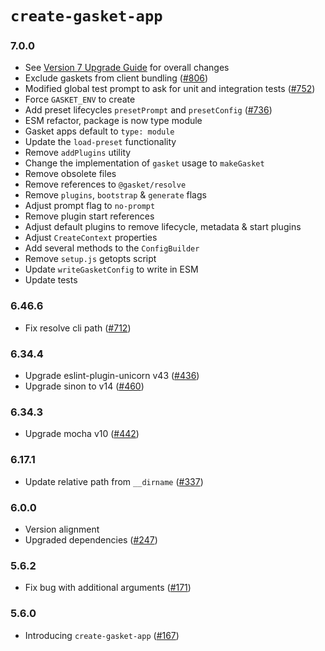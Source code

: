 # `create-gasket-app`

### 7.0.0

- See [Version 7 Upgrade Guide] for overall changes
- Exclude gaskets from client bundling ([#806])
- Modified global test prompt to ask for unit and integration tests ([#752])
- Force `GASKET_ENV` to create
- Add preset lifecycles `presetPrompt` and `presetConfig` ([#736])
- ESM refactor, package is now type module
- Gasket apps default to `type: module`
- Update the `load-preset` functionality
- Remove `addPlugins` utility
- Change the implementation of `gasket` usage to `makeGasket`
- Remove obsolete files
- Remove references to `@gasket/resolve`
- Remove `plugins`, `bootstrap` & `generate` flags
- Adjust prompt flag to `no-prompt`
- Remove plugin start references
- Adjust default plugins to remove lifecycle, metadata & start plugins
- Adjust `CreateContext` properties
- Add several methods to the `ConfigBuilder`
- Remove `setup.js` getopts script
- Update `writeGasketConfig` to write in ESM
- Update tests

### 6.46.6

- Fix resolve cli path ([#712])

### 6.34.4

- Upgrade eslint-plugin-unicorn v43 ([#436])
- Upgrade sinon to v14 ([#460])

### 6.34.3

- Upgrade mocha v10 ([#442])

### 6.17.1

- Update relative path from `__dirname` ([#337])

### 6.0.0

- Version alignment
- Upgraded dependencies ([#247])

### 5.6.2

- Fix bug with additional arguments ([#171])

### 5.6.0

- Introducing `create-gasket-app` ([#167])


[Version 7 Upgrade Guide]: /docs/upgrade-to-7.md
[#167]: https://github.com/godaddy/gasket/pull/167
[#171]: https://github.com/godaddy/gasket/pull/171
[#247]: https://github.com/godaddy/gasket/pull/247
[#337]: https://github.com/godaddy/gasket/pull/337
[#436]: https://github.com/godaddy/gasket/pull/436
[#442]: https://github.com/godaddy/gasket/pull/442
[#460]: https://github.com/godaddy/gasket/pull/460
[#712]: https://github.com/godaddy/gasket/pull/712
[#736]: https://github.com/godaddy/gasket/pull/736
[#752]: https://github.com/godaddy/gasket/pull/752
[#806]: https://github.com/godaddy/gasket/pull/806
